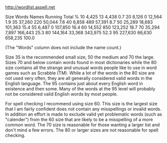 http://wordlist.aspell.net


  Size   Words       Names    Running Total  %
   10    4,425          13        4,438     0.7
   20    8,126           0       12,564     1.9
   35   37,260         220       50,044     7.6
   40    6,858         489       57,391     8.7
   50   25,289      18,683      101,363    15.4
   55    6,487           0      107,850    16.4
   60   14,552         850      123,252    18.7
   70   35,294       7,897      166,443    25.3
   80  144,164      33,368      343,975    52.3
   95  227,630      86,630      658,235   100.0


(The "Words" column does not include the name count.)

Size 35 is the recommended small size, 50 the medium and 70 the large.
Sizes 70 and below contain words found in most dictionaries while the
80 size contains all the strange and unusual words people like to use
in word games such as Scrabble (TM).  While a lot of the words in the
80 size are not used very often, they are all generally considered
valid words in the English language.  The 95 contains just about every
English word in existence and then some.  Many of the words at the 95
level will probably not be considered valid English words by most
people.

For spell checking I recommend using size 60.  This size is the
largest size that I am fairly confident does not contain any
misspellings or invalid words.  In addition an effort is made to
exclude valid yet problematic words (such as "calender") from the 60
size that are likely to be a misspelling of a more common word.  The
70 size is reasonable for those wanting a larger list and don't mind a
few errors.  The 80 or larger sizes are not reasonable for spell
checking.